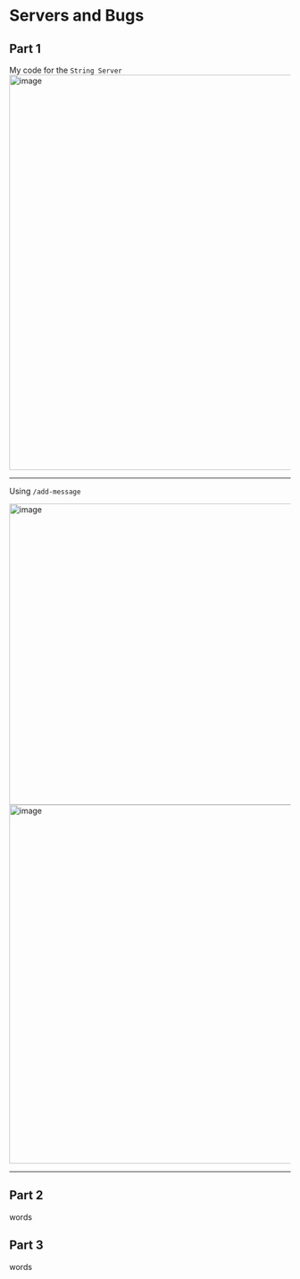 # Servers and Bugs
## Part 1
My code for the ```String Server``` 
<img width="706" alt="image" src="https://user-images.githubusercontent.com/123005863/234175555-482ca9ca-ab3a-4484-a500-8d243fa58d3b.png">
***
Using ```/add-message``` 

<img width="538" alt="image" src="https://user-images.githubusercontent.com/123005863/234175626-67918e54-63bb-44f4-85a1-caf8855bf0a9.png">

<img width="641" alt="image" src="https://user-images.githubusercontent.com/123005863/234175671-5a588240-5a6e-42a5-8c13-e0c49e0a0e0b.png">

***
## Part 2
words
## Part 3
words
